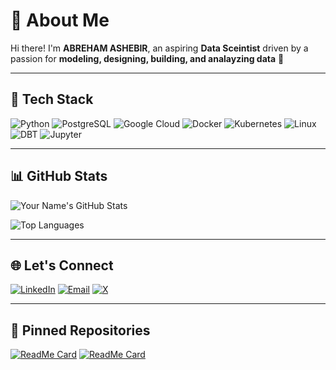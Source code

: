 # 👋 About Me

Hi there! I'm **ABREHAM ASHEBIR**, an aspiring **Data Sceintist** driven by a passion for **modeling, designing, building, and analayzing data** 🚀

---

## 🚀 Tech Stack

![Python](https://img.shields.io/badge/python-3776AB?style=for-the-badge&logo=python&logoColor=white)
![PostgreSQL](https://img.shields.io/badge/postgresql-336791?style=for-the-badge&logo=postgresql&logoColor=white)
![Google Cloud](https://img.shields.io/badge/google%20cloud-4285F4?style=for-the-badge&logo=googlecloud&logoColor=white)
![Docker](https://img.shields.io/badge/docker-2496ED?style=for-the-badge&logo=docker&logoColor=white)
![Kubernetes](https://img.shields.io/badge/kubernetes-326CE5?style=for-the-badge&logo=kubernetes&logoColor=white)
![Linux](https://img.shields.io/badge/linux-FCC624?style=for-the-badge&logo=linux&logoColor=black)
![DBT](https://img.shields.io/badge/dbt-FC3903?style=for-the-badge&logo=dbt&logoColor=white)
![Jupyter](https://img.shields.io/badge/jupyter-F37626?style=for-the-badge&logo=jupyter&logoColor=white)

---

## 📊 GitHub Stats

![Your Name's GitHub Stats](https://github-readme-stats.vercel.app/api?username=abrehamashebir&show_icons=true&theme=tokyonight&hide=issues,contribs)

![Top Languages](https://github-readme-stats.vercel.app/api/top-langs/?username=abrehamashebir&layout=compact&theme=tokyonight)

---

## 🌐 Let's Connect

[![LinkedIn](https://img.shields.io/badge/linkedin-%230077B5.svg?&style=for-the-badge&logo=linkedin&logoColor=white)](https://www.linkedin.com/in/abreham-ashebir/)
[![Email](https://img.shields.io/badge/email-D14836?style=for-the-badge&logo=gmail&logoColor=white)](mailto:abrisha96@gmail.com)
[![X](https://img.shields.io/badge/twitter-1DA1F2?style=for-the-badge&logo=twitter&logoColor=white)](https://twitter.com/abreham_ashebir)

---

## 📌 Pinned Repositories

[![ReadMe Card](https://github-readme-stats.vercel.app/api/pin/?username=abrehamashebir&repo=LIB_PHONES_ST&theme=tokyonight)](https://github.com/abrehamashebir/LIB_PHONES_ST)
[![ReadMe Card](https://github-readme-stats.vercel.app/api/pin/?username=abrehamashebir&repo=solar-challenge-week1&theme=tokyonight)](https://github.com/abrehamashebir/solar-challenge-week1)
